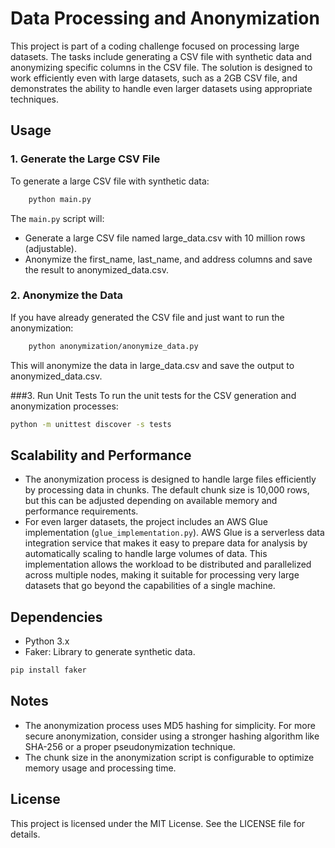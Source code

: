# Data Processing and Anonymization

This project is part of a coding challenge focused on processing large datasets. The tasks include generating a CSV file with synthetic data and anonymizing specific columns in the CSV file. The solution is designed to work efficiently even with large datasets, such as a 2GB CSV file, and demonstrates the ability to handle even larger datasets using appropriate techniques.

## Usage

### 1. Generate the Large CSV File

To generate a large CSV file with synthetic data:

```bash
    python main.py
```
The `main.py` script will:
- Generate a large CSV file named large_data.csv with 10 million rows (adjustable).
- Anonymize the first_name, last_name, and address columns and save the result to anonymized_data.csv.

### 2. Anonymize the Data
If you have already generated the CSV file and just want to run the anonymization:

```bash
    python anonymization/anonymize_data.py
```
This will anonymize the data in large_data.csv and save the output to anonymized_data.csv.

###3. Run Unit Tests
To run the unit tests for the CSV generation and anonymization processes:
```bash
python -m unittest discover -s tests
```

## Scalability and Performance

- The anonymization process is designed to handle large files efficiently by processing data in chunks. The default chunk size is 10,000 rows, but this can be adjusted depending on available memory and performance requirements.
- For even larger datasets, the project includes an AWS Glue implementation (`glue_implementation.py`). AWS Glue is a serverless data integration service that makes it easy to prepare data for analysis by automatically scaling to handle large volumes of data. This implementation allows the workload to be distributed and parallelized across multiple nodes, making it suitable for processing very large datasets that go beyond the capabilities of a single machine.

## Dependencies

- Python 3.x
- Faker: Library to generate synthetic data.
```bash
pip install faker
```

## Notes

- The anonymization process uses MD5 hashing for simplicity. For more secure anonymization, consider using a stronger hashing algorithm like SHA-256 or a proper pseudonymization technique.
- The chunk size in the anonymization script is configurable to optimize memory usage and processing time.

## License

This project is licensed under the MIT License. See the LICENSE file for details.
